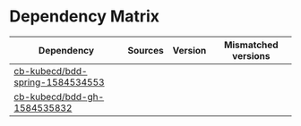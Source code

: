 # Dependency Matrix

Dependency | Sources | Version | Mismatched versions
---------- | ------- | ------- | -------------------
[cb-kubecd/bdd-spring-1584534553](https://github.com/cb-kubecd/bdd-spring-1584534553.git) |  | []() | 
[cb-kubecd/bdd-gh-1584535832](https://github.com/cb-kubecd/bdd-gh-1584535832.git) |  | []() | 
